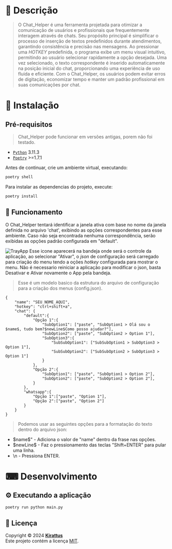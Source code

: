 # 📝 Descrição

> O Chat_Helper é uma ferramenta projetada para otimizar a comunicação de usuários e profissionais que frequentemente interagem através de chats. Seu propósito principal é simplificar o processo de inserção de textos predefinidos durante atendimentos, garantindo consistência e precisão nas mensagens. Ao pressionar uma *HOTKEY* predefinida, o programa exibe um menu visual intuitivo, permitindo ao usuário selecionar rapidamente a opção desejada. Uma vez selecionado, o texto correspondente é inserido automaticamente na posição inicial do chat, proporcionando uma experiência de uso fluida e eficiente. Com o Chat_Helper, os usuários podem evitar erros de digitação, economizar tempo e manter um padrão profissional em suas comunicações por chat.

# 🧰 Instalação

## Pré-requisitos

> Chat_Helper pode funcionar em versões antigas, porem não foi testado.
- [`Python`](https://www.python.org/downloads/release/python-3913) 3.11.3
- [`Poetry`](https://python-poetry.org/docs/#installation) >=1.7.1

Antes de continuar, crie um ambiente virtual, executando:
```bash
poetry shell
```
Para instalar as dependencias do projeto, execute:
```bash
poetry install
```
## 🎯 Funcionamento

O Chat_Helper tentará identificar a janela ativa com base no nome da janela definida no arquivo 'chat', exibindo as opções correspondentes para esse ambiente. Caso não seja encontrada nenhuma correspondência, serão exibidas as opções padrão configurada em "default".


![TrayApp](/src/app.ico) Esse icone aparecerá na bandeja onde será o controle da aplicação, ao selecionar "Ativar", o *json* de configuração será carregado para criação do menu tendo a oções *hotkey* configurada para mostrar o menu.
Não é necessario reiniciar a aplicação para modificar o json, basta Desativar e Ativar novamente o App pela bandeja.

> Esse é um modelo basico da estrutura do arquivo de configuração para a criação dos menus (config.json).
```
{
    "name": "SEU_NOME_AQUI",
    "hotkey": "ctrl+shift+a",
    "chat": {
        "default":{
            "Opção 1":{
                "SubOption1": ["paste", "SubOption1 > Olá sou o $name$, tudo bem?$newLine$Como posso ajudar?"],
                "SubOption2": ["paste", "SubOption2 > Option 1"],
                "SubOption3":{
                    "SubSubOption1": ["SubSubOption1 > SubOption3 > Option 1"],
                    "SubSubOption2": ["SubSubOption2 > SubOption3 > Option 1"]
                }
            },
            "Opção 2":{
                "SubOption1": ["paste", "SubOption1 > Option 2"],
                "SubOption2": ["paste", "SubOption2 > Option 2"],
            }
        },
        "whatsapp":{
            "Opção 1":["paste", "Option 1"],
            "Opção 2":["paste", "Option 2"]
        }
    }
}
```


> Podemos usar as seguintes opções para a formatação do texto dentro do arquivo json:
- \$name$" - Adiciona o valor de "name" dentro da frase nas opções.
- \$newLine$ - Faz o pressionamento das teclas "Shift+ENTER" para pular uma linha.
- \\n - Pressiona ENTER.


# ⌨ Desenvolvimento

## ⚙ Executando a aplicação

```bash
poetry run python main.py
```

## 📝 Licença

Copyright © 2024 [**Kirattus**](https://github.com/kirattus)  
Este projeto contém a licença [MIT](https://opensource.org/licenses/MIT).